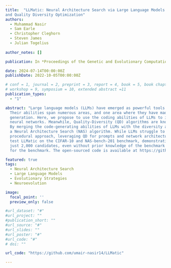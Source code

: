 ```yaml
---
title:  "LLMatic: Neural Architecture Search via Large Language Models
and Quality Diversity Optimization"
authors:
  - Muhammad Nasir
  - Sam Earle
  - Christopher Cleghorn
  - Steven James
  - Julian Togelius
  
author_notes: []

publication: In *Proceedings of the Genetic and Evolutionary Computation Conference*

date: 2024-07-14T00:00:00Z
publishDate: 2022-10-05T00:00:00Z

# conf = 1, journal = 2, preprint = 3, report = 4, book = 5, book chapter = 6, thesis = 7, patent = 9
# workshop = 9, symposium = 10, extended abstract =11
publication_types:
  - "1"

abstract: "Large language models (LLMs) have emerged as powerful tools capable of accomplishing a broad spectrum of tasks. 
  Their abilities span numerous areas, and one area where they have made a significant impact is in the domain of code 
  generation. Here, we propose to use the coding abilities of LLMs to introduce meaningful variations to code defining
  neural networks. Meanwhile, Quality-Diversity (QD) algorithms are known to discover diverse and robust solutions. 
  By merging the code-generating abilities of LLMs with the diversity and robustness of QD solutions, we introduce LLMatic,
  a Neural Architecture Search (NAS) algorithm. While LLMs struggle to conduct NAS directly through prompts, LLMatic uses a
  procedural approach, leveraging QD for prompts and network architecture to create diverse and high-performing networks. We 
  test LLMatic on the CIFAR-10 and NAS-bench-201 benchmark, demonstrating that it can produce competitive networks while evaluating
  just 2,000 candidates, even without prior knowledge of the benchmark domain or exposure to any previous top-performing models 
  for the benchmark. The open-sourced code is available at https://github.com/umair-nasir14/LLMatic."

featured: true
tags:
  - Neural Architecture Search
  - Large Language Models
  - Evolutionary Strategies
  - Neuroevolution

image:
  focal_point: ''
  preview_only: false

#url_dataset: "#"
#url_project: ""
#publication_short: ""
#url_source: "#"
#url_slides: ""
#url_poster: "#"
#url_code: "#"
# doi: ""

url_code: "https://github.com/umair-nasir14/LLMatic"

---
```


